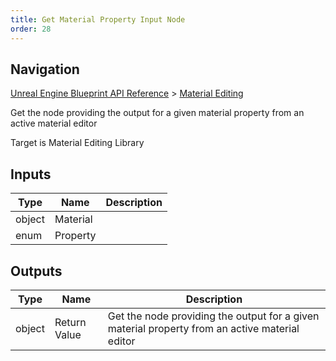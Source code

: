```yaml
---
title: Get Material Property Input Node
order: 28
---
```

## Navigation

[Unreal Engine Blueprint API Reference](https://dev.epicgames.com/documentation/en-us/unreal-engine/BlueprintAPI) > [Material Editing](https://dev.epicgames.com/documentation/en-us/unreal-engine/BlueprintAPI/MaterialEditing)

Get the node providing the output for a given material property from an active material editor

Target is Material Editing Library

## Inputs

| Type | Name | Description |
| --- | --- | --- |
| object | Material |  |
| enum | Property |  |

## Outputs

| Type | Name | Description |
| --- | --- | --- |
| object | Return Value | Get the node providing the output for a given material property from an active material editor |
